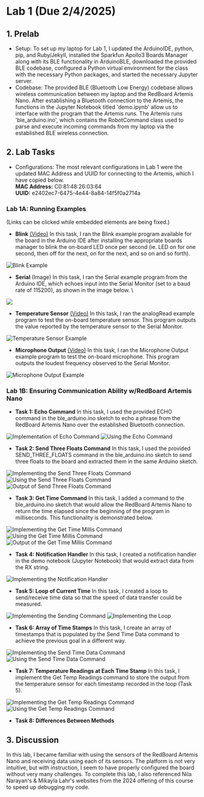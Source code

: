 # Lab 1 (Due 2/4/2025)

## 1. Prelab
* Setup: To set up my laptop for Lab 1, I updated the ArduinoIDE, python, pip, and Ruby/Jekyll, installed the Sparkfun Apollo3 Boards Manager along with its BLE functionality in ArduinoBLE, downloaded the provided BLE codebase, configured a Python virtual environment for the class with the necessary Python packages, and started the necessary Jupyter server.
* Codebase: The provided BLE (Bluetooth Low Energy) codebase allows wireless communication between my laptop and the RedBoard Artemis Nano. After establishing a Bluetooth connection to the Artemis, the functions in the Jupyter Notebook titled 'demo.ipynb' allow us to interface with the program that the Artemis runs. The Artemis runs 'ble_arduino.ino', which contains the RobotCommand class used to parse and execute incoming commands from my laptop via the established BLE wireless connection.

## 2. Lab Tasks
* Configurations: The most relevant configurations in Lab 1 were the updated MAC Address and UUID for connecting to the Artemis, which I have copied below. \
      **MAC Address:** C0:81:48:26:03:64 \
      **UUID:** e2402ec7-6475-4e44-8a84-14f5f0a2714a

### Lab 1A: Running Examples
(Links can be clicked while embedded elements are being fixed.)
* **Blink** [(Video)](https://drive.google.com/file/d/1xIzqJUezocPGHhrTWb7VjePoeF5r74GS/view?usp=drive_link)
In this task, I ran the Blink example program available for the board in the Arduino IDE after installing the appropriate boards manager to blink the on-board LED once per second (ie. LED on for one second, then off for the next, on for the next, and so on and so forth).
<img src="https://drive.google.com/file/d/1xIzqJUezocPGHhrTWb7VjePoeF5r74GS/view?usp=drive_link" alt="Blink Example">

* **Serial** (Image)
In this task, I ran the Serial example program from the Arduino IDE, which echoes input into the Serial Monitor (set to a baud rate of 115200), as shown in the image below. \
<img src="images/exSerial.png">

* **Temperature Sensor** [(Video)](https://drive.google.com/file/d/1gojz9QNEUzZ2iIfegu5upLsX2VUIe07e/view?usp=drive_link)
In this task, I ran the analogRead example program to test the on-board temperature sensor. This program outputs the value reported by the temperature sensor to the Serial Monitor. 
<img src="https://drive.google.com/file/d/1gojz9QNEUzZ2iIfegu5upLsX2VUIe07e/view?usp=drive_link" alt="Temperature Sensor Example">
     
* **Microphone Output** [(Video)](https://drive.google.com/file/d/1HumIYP9cOY7PDWdwWlvY7f89ZkB_L09U/view?usp=sharing)
In this task, I ran the Microphone Output example program to test the on-board microphone. This program outputs the loudest frequency observed to the Serial Monitor.
<img src="https://drive.google.com/file/d/1HumIYP9cOY7PDWdwWlvY7f89ZkB_L09U/view?usp=sharing" alt="Microphone Output Example">


### Lab 1B: Ensuring Communication Ability w/RedBoard Artemis Nano
* **Task 1: Echo Command**
In this task, I used the provided ECHO command in the ble_arduino.ino sketch to echo a phrase from the RedBoard Artemis Nano over the established Bluetooth connection.  
<img src="images/1BEchoCode.png" alt="Implementation of Echo Command">
<img src="images/1BEcho.png" alt="Using the Echo Command">

* **Task 2: Send Three Floats Command**
In this task, I used the provided SEND_THREE_FLOATS command in the ble_arduino.ino sketch to send three floats to the board and extracted them in the same Arduino sketch.  
<img src="images/1BThreeFloatsCode.png" alt="Implementing the Send Three Floats Command">
<img src="images/1BThreeFloatsJupy.png" alt="Using the Send Three Floats Command">
<img src="images/1BThreeFloats.png" alt="Output of Send Three Floats Command">

* **Task 3: Get Time Command**
In this task, I added a command to the ble_arduino.ino sketch that would allow the RedBoard Artemis Nano to return the time elapsed since the beginning of the program in milliseconds. This functionality is demonstrated below.  
<img src="images/1BTimeMillisCode.png" alt="Implementing the Get Time Millis Command">
<img src="images/1BTimeMillisJupy.png" alt="Using the Get Time Millis Command">
<img src="images/1BTimeMillis.png" alt="Output of the Get Time Millis Command">

* **Task 4: Notification Handler**
In this task, I created a notification handler in the demo notebook (Jupyter Notebook) that would extract data from the RX string.
<img src="images/1BNotifHandler.png" alt="Implementing the Notification Handler">

* **Task 5: Loop of Current Time**
In this task, I created a loop to send/receive time data so that the speed of data transfer could be measured.
<img src="images/1BSendingCode.png" alt="Implementing the Sending Command">
<img src="images/1BNotifLoop.png" alt="Implementing the Loop">

* **Task 6: Array of Time Stamps**
In this task, I create an array of timestamps that is populated by the Send Time Data command to achieve the previous goal in a different way.
<img src="images/1BSendTimeDataCode.png" alt="Implementing the Send Time Data Command">
<img src="images/1BSendTimeDataJupy.png" alt="Using the Send Time Data Command">

* **Task 7: Temperature Readings at Each Time Stamp**
In this task, I implement the Get Temp Readings command to store the output from the temperature sensor for each timestamp recorded in the loop (Task 5).
<img src="images/1BTempReadingsJupy.png" alt="Implementing the Get Temp Readings Command">
<img src="images/1BTempReadingsJupy.png" alt="Using the Get Temp Readings Command">

* **Task 8: Differences Between Methods**

## 3. Discussion
In this lab, I became familiar with using the sensors of the RedBoard Artemis Nano and receiving data using each of its sensors. The platform is not very intuitive, but with instruction, I seem to have properly configured the board without very many challenges. To complete this lab, I also referenced Nila Narayan's & Mikayla Lahr's websites from the 2024 offering of this course to speed up debugging my code.
